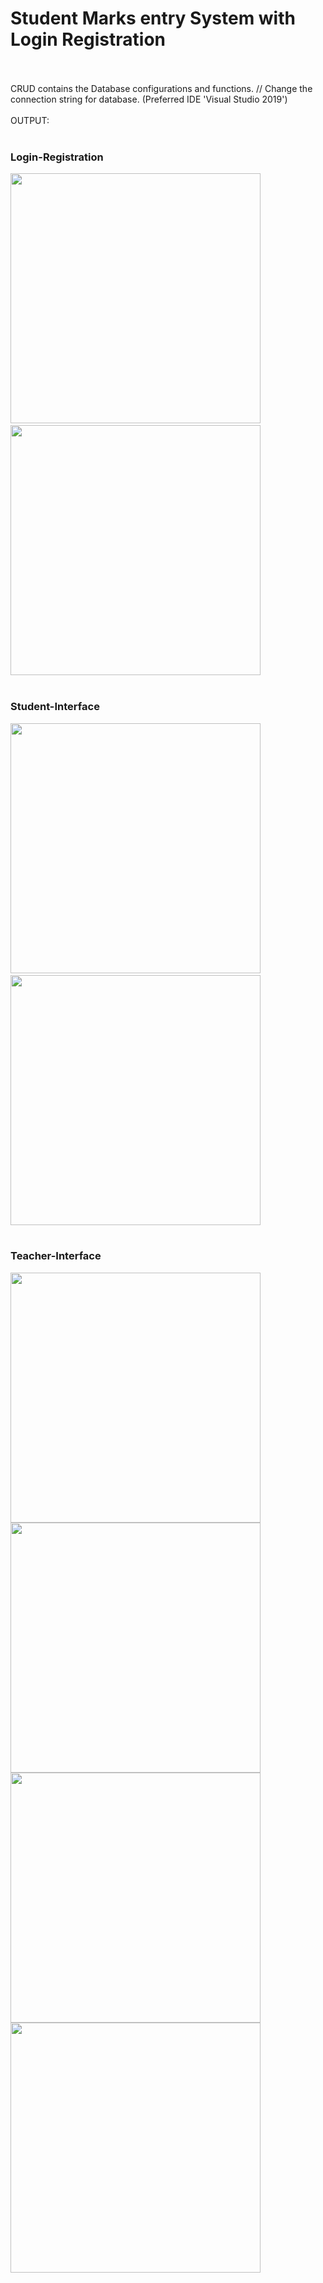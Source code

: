 # Student Marks entry System with Login Registration
<br>
<br>
CRUD contains the Database configurations and functions. // Change the connection string for database.
(Preferred IDE 'Visual Studio 2019')                                                           
<br>
<br>
OUTPUT:
<br>
<br>

### Login-Registration 
<img src="https://github.com/user-attachments/assets/84f78aae-c63b-4fa0-a062-b59e517bcb2c" width="400">
&nbsp &nbsp
<img src="https://github.com/user-attachments/assets/32886ca9-b3cd-42ee-b0ce-9726f3897e83" width="400">
<br>
<br>

### Student-Interface
<img src="https://github.com/user-attachments/assets/70099847-35de-4940-b123-ee89d7d08927" width="400">
&nbsp &nbsp
<img src="https://github.com/user-attachments/assets/6dbb4576-18c0-4d0a-9ac0-2b09e037575f" width="400">
<br>
<br>

### Teacher-Interface
<img src="https://github.com/user-attachments/assets/02ff204a-6b41-4c16-ab34-051f9f806858" width="400">
<br>
<img src="https://github.com/user-attachments/assets/a910e8fb-6cba-4e3f-926b-f7bddaeab342" width="400">
<br>
<img src="https://github.com/user-attachments/assets/f3ddd509-057d-4360-893f-2555eb18eeb3" width="400">
<br>
<img src="https://github.com/user-attachments/assets/879dff76-72fd-4602-9142-af20f62daab2" width="400">
